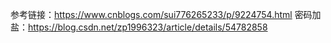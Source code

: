 参考链接：https://www.cnblogs.com/sui776265233/p/9224754.html
密码加盐：https://blog.csdn.net/zp1996323/article/details/54782858